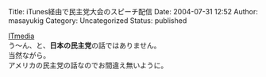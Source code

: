 Title: iTunes経由で民主党大会のスピーチ配信
Date: 2004-07-31 12:52
Author: masayukig
Category: Uncategorized
Status: published

[ITmedia](http://www.itmedia.co.jp/news/articles/0407/31/news007.html)  
う〜ん、と、**日本の民主党**の話ではありません。  
当然ながら。  
アメリカの民主党の話なのでお間違え無いように。
